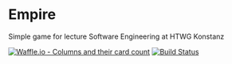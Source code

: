 # Empire
Simple game for lecture Software Engineering at HTWG Konstanz


[![Waffle.io - Columns and their card count](https://badge.waffle.io/Luckytama/Empire.svg?columns=all)](https://waffle.io/Luckytama/Empire)
[![Build Status](https://travis-ci.org/Luckytama/Empire.svg?branch=master)](https://travis-ci.org/Luckytama/Empire)
